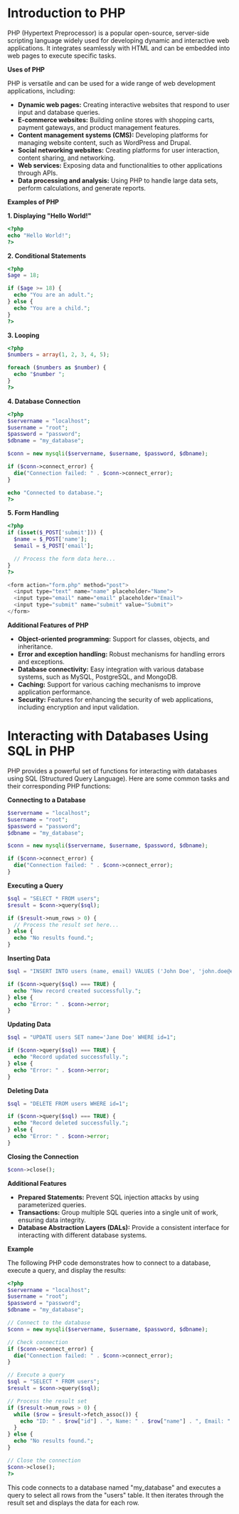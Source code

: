 # Introduction to PHP

PHP (Hypertext Preprocessor) is a popular open-source, server-side scripting language widely used for developing dynamic and interactive web applications. It integrates seamlessly with HTML and can be embedded into web pages to execute specific tasks.

**Uses of PHP**

PHP is versatile and can be used for a wide range of web development applications, including:

- **Dynamic web pages:** Creating interactive websites that respond to user input and database queries.
- **E-commerce websites:** Building online stores with shopping carts, payment gateways, and product management features.
- **Content management systems (CMS):** Developing platforms for managing website content, such as WordPress and Drupal.
- **Social networking websites:** Creating platforms for user interaction, content sharing, and networking.
- **Web services:** Exposing data and functionalities to other applications through APIs.
- **Data processing and analysis:** Using PHP to handle large data sets, perform calculations, and generate reports.

**Examples of PHP**

**1. Displaying "Hello World!"**

```php
<?php
echo "Hello World!";
?>
```

**2. Conditional Statements**

```php
<?php
$age = 18;

if ($age >= 18) {
  echo "You are an adult.";
} else {
  echo "You are a child.";
}
?>
```

**3. Looping**

```php
<?php
$numbers = array(1, 2, 3, 4, 5);

foreach ($numbers as $number) {
  echo "$number ";
}
?>
```

**4. Database Connection**

```php
<?php
$servername = "localhost";
$username = "root";
$password = "password";
$dbname = "my_database";

$conn = new mysqli($servername, $username, $password, $dbname);

if ($conn->connect_error) {
  die("Connection failed: " . $conn->connect_error);
}

echo "Connected to database.";
?>
```

**5. Form Handling**

```php
<?php
if (isset($_POST['submit'])) {
  $name = $_POST['name'];
  $email = $_POST['email'];

  // Process the form data here...
}
?>

<form action="form.php" method="post">
  <input type="text" name="name" placeholder="Name">
  <input type="email" name="email" placeholder="Email">
  <input type="submit" name="submit" value="Submit">
</form>
```

**Additional Features of PHP**

- **Object-oriented programming:** Support for classes, objects, and inheritance.
- **Error and exception handling:** Robust mechanisms for handling errors and exceptions.
- **Database connectivity:** Easy integration with various database systems, such as MySQL, PostgreSQL, and MongoDB.
- **Caching:** Support for various caching mechanisms to improve application performance.
- **Security:** Features for enhancing the security of web applications, including encryption and input validation.

# Interacting with Databases Using SQL in PHP

PHP provides a powerful set of functions for interacting with databases using SQL (Structured Query Language). Here are some common tasks and their corresponding PHP functions:

**Connecting to a Database**

```php
$servername = "localhost";
$username = "root";
$password = "password";
$dbname = "my_database";

$conn = new mysqli($servername, $username, $password, $dbname);

if ($conn->connect_error) {
  die("Connection failed: " . $conn->connect_error);
}
```

**Executing a Query**

```php
$sql = "SELECT * FROM users";
$result = $conn->query($sql);

if ($result->num_rows > 0) {
  // Process the result set here...
} else {
  echo "No results found.";
}
```

**Inserting Data**

```php
$sql = "INSERT INTO users (name, email) VALUES ('John Doe', 'john.doe@example.com')";

if ($conn->query($sql) === TRUE) {
  echo "New record created successfully.";
} else {
  echo "Error: " . $conn->error;
}
```

**Updating Data**

```php
$sql = "UPDATE users SET name='Jane Doe' WHERE id=1";

if ($conn->query($sql) === TRUE) {
  echo "Record updated successfully.";
} else {
  echo "Error: " . $conn->error;
}
```

**Deleting Data**

```php
$sql = "DELETE FROM users WHERE id=1";

if ($conn->query($sql) === TRUE) {
  echo "Record deleted successfully.";
} else {
  echo "Error: " . $conn->error;
}
```

**Closing the Connection**

```php
$conn->close();
```

**Additional Features**

- **Prepared Statements:** Prevent SQL injection attacks by using parameterized queries.
- **Transactions:** Group multiple SQL queries into a single unit of work, ensuring data integrity.
- **Database Abstraction Layers (DALs):** Provide a consistent interface for interacting with different database systems.

**Example**

The following PHP code demonstrates how to connect to a database, execute a query, and display the results:

```php
<?php
$servername = "localhost";
$username = "root";
$password = "password";
$dbname = "my_database";

// Connect to the database
$conn = new mysqli($servername, $username, $password, $dbname);

// Check connection
if ($conn->connect_error) {
  die("Connection failed: " . $conn->connect_error);
}

// Execute a query
$sql = "SELECT * FROM users";
$result = $conn->query($sql);

// Process the result set
if ($result->num_rows > 0) {
  while ($row = $result->fetch_assoc()) {
    echo "ID: " . $row["id"] . ", Name: " . $row["name"] . ", Email: " . $row["email"] . "<br>";
  }
} else {
  echo "No results found.";
}

// Close the connection
$conn->close();
?>
```

This code connects to a database named "my_database" and executes a query to select all rows from the "users" table. It then iterates through the result set and displays the data for each row.
